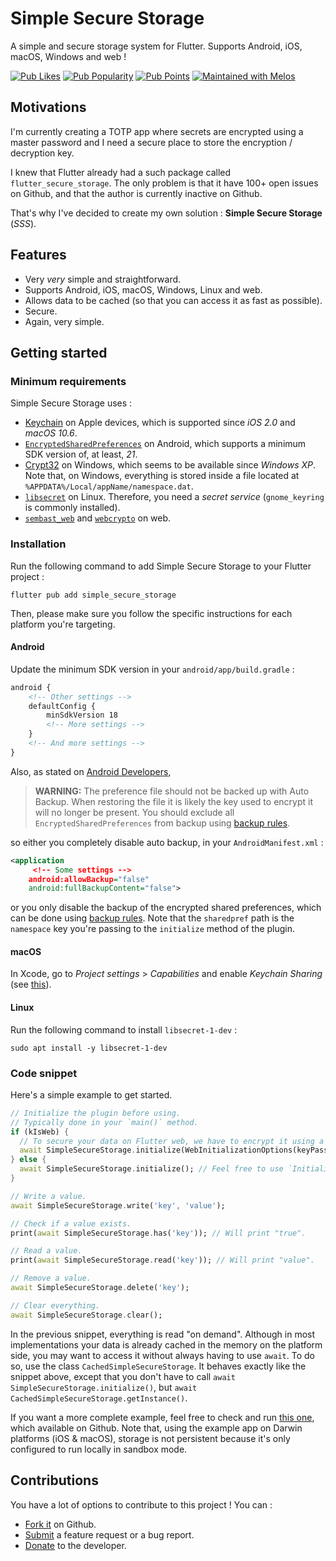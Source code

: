 # Simple Secure Storage

A simple and secure storage system for Flutter. Supports Android, iOS, macOS, Windows and web !

[![Pub Likes](https://img.shields.io/pub/likes/simple_secure_storage?style=flat-square)](https://pub.dev/packages/simple_secure_storage/score)
[![Pub Popularity](https://img.shields.io/pub/popularity/simple_secure_storage?style=flat-square)](https://pub.dev/packages/simple_secure_storage/score)
[![Pub Points](https://img.shields.io/pub/points/simple_secure_storage?style=flat-square)](https://pub.dev/packages/simple_secure_storage/score)
[![Maintained with Melos](https://img.shields.io/badge/maintained%20with-melos-f700ff.svg?style=flat-square)](https://github.com/invertase/melos)

## Motivations

I'm currently creating a TOTP app where secrets are encrypted using a master password and I need
a secure place to store the encryption / decryption key.

I knew that Flutter already had a such package called `flutter_secure_storage`. The only problem
is that it have 100+ open issues on Github, and that the author is currently inactive on
Github.

That's why I've decided to create my own solution : **Simple Secure Storage** (_SSS_).

## Features

* Very _very_ simple and straightforward.
* Supports Android, iOS, macOS, Windows, Linux and web.
* Allows data to be cached (so that you can access it as fast as possible).
* Secure.
* Again, very simple.

## Getting started

### Minimum requirements

Simple Secure Storage uses :

* [Keychain](https://developer.apple.com/documentation/security/keychain_services) on Apple devices,
which is supported since _iOS 2.0_ and _macOS 10.6_.
* [`EncryptedSharedPreferences`](https://developer.android.com/reference/androidx/security/crypto/EncryptedSharedPreferences)
on Android, which supports a minimum SDK version of, at least, _21_.
* [Crypt32](https://learn.microsoft.com/fr-fr/windows/win32/api/dpapi/) on Windows, which seems to
be available since _Windows XP_.
Note that, on Windows, everything is stored inside a file located at `%APPDATA%/Local/appName/namespace.dat`.
* [`libsecret`](https://wiki.gnome.org/Projects/Libsecret) on Linux. Therefore, you need a _secret service_ (`gnome_keyring`
is commonly installed).
* [`sembast_web`](https://pub.dev/packages/sembast_web) and [`webcrypto`](https://pub.dev/packages/webcrypto)
on web.

### Installation

Run the following command to add Simple Secure Storage to your Flutter project :

```shell
flutter pub add simple_secure_storage
```

Then, please make sure you follow the specific instructions for each platform you're targeting.

#### Android

Update the minimum SDK version in your `android/app/build.gradle` :

```xml
android {
    <!-- Other settings -->
    defaultConfig {
        minSdkVersion 18
        <!-- More settings -->
    }
    <!-- And more settings -->
}
```

Also, as stated on [Android Developers](https://developer.android.com/reference/androidx/security/crypto/EncryptedSharedPreferences),

> **WARNING:** The preference file should not be backed up with Auto Backup.
> When restoring the file it is likely the key used to encrypt it will no longer be present.
> You should exclude all `EncryptedSharedPreferences` from backup using [backup rules](https://developer.android.com/guide/topics/data/autobackup#IncludingFiles).

so either you completely disable auto backup, in your `AndroidManifest.xml` :

```xml
<application
     <!-- Some settings -->
    android:allowBackup="false"
    android:fullBackupContent="false">
```

or you only disable the backup of the encrypted shared preferences, which can be done
using [backup rules](https://developer.android.com/guide/topics/data/autobackup#IncludingFiles).
Note that the `sharedpref` path is the `namespace` key you're passing to the `initialize` method
of the plugin.

#### macOS

In Xcode, go to _Project settings_ > _Capabilities_ and enable _Keychain Sharing_
(see [this](https://stackoverflow.com/questions/65131018/how-can-i-enable-the-keychain-sharing-capability-in-xcode)).

#### Linux

Run the following command to install `libsecret-1-dev` :

```shell
sudo apt install -y libsecret-1-dev
```

### Code snippet

Here's a simple example to get started.

```dart
// Initialize the plugin before using.
// Typically done in your `main()` method.
if (kIsWeb) {
  // To secure your data on Flutter web, we have to encrypt it using a password and a salt.
  await SimpleSecureStorage.initialize(WebInitializationOptions(keyPassword: 'password', encryptionSalt: 'salt'));
} else {
  await SimpleSecureStorage.initialize(); // Feel free to use `InitializationOptions` if you want here too.
}

// Write a value.
await SimpleSecureStorage.write('key', 'value');

// Check if a value exists.
print(await SimpleSecureStorage.has('key')); // Will print "true".

// Read a value.
print(await SimpleSecureStorage.read('key')); // Will print "value".

// Remove a value.
await SimpleSecureStorage.delete('key');

// Clear everything.
await SimpleSecureStorage.clear();
```

In the previous snippet, everything is read "on demand". Although in most implementations your data is
already cached in the memory on the platform side, you may want to access it without always having to use
`await`. To do so, use the class `CachedSimpleSecureStorage`.
It behaves exactly like the snippet above, except that you don't have to call `await SimpleSecureStorage.initialize()`,
but `await CachedSimpleSecureStorage.getInstance()`.

If you want a more complete example, feel free to check and run
[this one](https://github.com/Skyost/SimpleSecureStorage/tree/master/packages/simple_secure_storage/example),
which available on Github. Note that, using the example app on Darwin platforms (iOS & macOS),
storage is not persistent because it's only configured to run locally in sandbox mode.

## Contributions

You have a lot of options to contribute to this project ! You can :

* [Fork it](https://github.com/Skyost/SimpleSecureStorage/fork) on Github.
* [Submit](https://github.com/Skyost/SimpleSecureStorage/issues/new/choose) a feature request or a bug report.
* [Donate](https://paypal.me/Skyost) to the developer.
